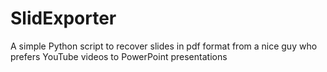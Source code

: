 # SlidExporter
A simple Python script to recover slides in pdf format from a nice guy who prefers YouTube videos to PowerPoint presentations
